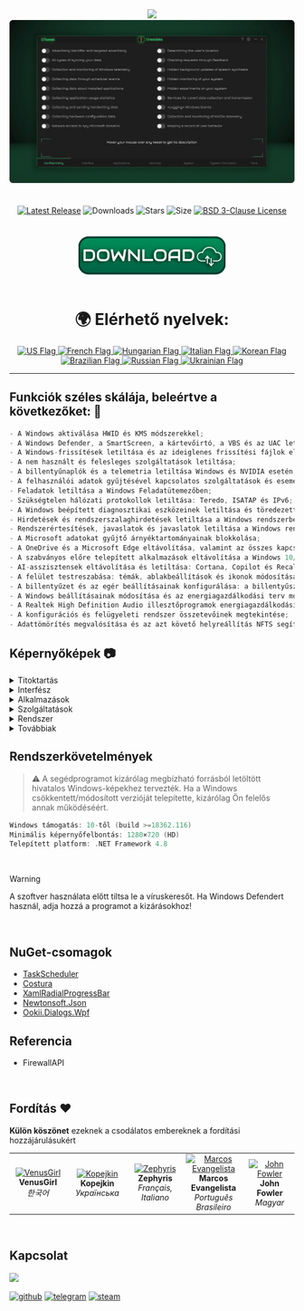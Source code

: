 <div align="center">
<img src="https://github.com/user-attachments/assets/370e1249-4c40-420b-85b1-2978e47f0060"/><br/>
<img src="https://github.com/Greedeks/GTweak/blob/main/.github/Preview.gif"/><br/><br/>
 
<div align="center" style="margin: 20px 0; text-align: center;">
 
[![Latest Release](https://img.shields.io/github/v/release/Greedeks/GTweak?style=for-the-badge&labelColor=3d3d3d&color=179962)](https://github.com/Greedeks/GTweak/releases/latest)
![Downloads](https://img.shields.io/github/downloads/Greedeks/GTweak/total.svg?style=for-the-badge&labelColor=3d3d3d&color=1982a5)
![Stars](https://img.shields.io/github/stars/greedeks/gtweak?style=for-the-badge&labelColor=3d3d3d&color=179962)
![Size](https://img.shields.io/github/repo-size/greedeks/gtweak?style=for-the-badge&labelColor=3d3d3d&color=1982a5)
[![BSD 3-Clause License](https://img.shields.io/badge/License-BSD%203--Clause-yellow.svg?style=for-the-badge&labelColor=3d3d3d&color=179962)](https://github.com/Greedeks/GTweak/blob/main/LICENSE)
</div>

<br/><a href="https://github.com/Greedeks/GTweak/releases/latest/download/gtweak.exe"><img src="https://github.com/Greedeks/GTweak/blob/main/.github/button.png" width="260" height="68" alt="Download the latest version"></a><br/><br/>

<!-- language --> 
<div align="center">
  <h1>🌍 Elérhető nyelvek:</h1>

<a href="https://github.com/Greedeks/GTweak/blob/main/README.md">
    <img src="https://cdn-icons-png.flaticon.com/128/197/197484.png" alt="US Flag" width="40">
</a>

<a href="https://github.com/Greedeks/GTweak/blob/main/README-fr.md">
    <img src="https://cdn-icons-png.flaticon.com/128/197/197560.png" alt="French Flag" width="40">
</a>

<a href="https://github.com/Greedeks/GTweak/blob/main/README-hu.md">
    <img src="https://cdn-icons-png.flaticon.com/128/197/197584.png" alt="Hungarian Flag" width="40">
</a>

<a href="https://github.com/Greedeks/GTweak/blob/main/README-it.md">
    <img src="https://cdn-icons-png.flaticon.com/128/9906/9906483.png" alt="Italian Flag" width="40">
</a>
  
<a href="https://github.com/Greedeks/GTweak/blob/main/README-ko.md">
    <img src="https://cdn-icons-png.flaticon.com/128/197/197582.png" alt="Korean Flag" width="40">
</a>

<a href="https://github.com/Greedeks/GTweak/blob/main/README-pt-br.md">
    <img src="https://cdn-icons-png.flaticon.com/128/9906/9906449.png" alt="Brazilian Flag" width="40">
</a>

<a href="https://github.com/Greedeks/GTweak/blob/main/README-ru.md">
    <img src="https://cdn-icons-png.flaticon.com/128/197/197408.png" alt="Russian Flag" width="40">
</a>

<a href="https://github.com/Greedeks/GTweak/blob/main/README-uk.md">
    <img src="https://cdn-icons-png.flaticon.com/128/5315/5315703.png" alt="Ukrainian Flag" width="40">
</a>
</div>

</div>

---
<h2> Funkciók széles skálája, beleértve a következőket: 🔩</h2>

```java
- A Windows aktiválása HWID és KMS módszerekkel;
- A Windows Defender, a SmartScreen, a kártevőirtó, a VBS és az UAC letiltása;
- A Windows-frissítések letiltása és az ideiglenes frissítési fájlok eltávolítása;
- A nem használt és felesleges szolgáltatások letiltása;
- A billentyűnaplók és a telemetria letiltása Windows és NVIDIA esetén;
- A felhasználói adatok gyűjtésével kapcsolatos szolgáltatások és események letiltása;
- Feladatok letiltása a Windows Feladatütemezőben;
- Szükségtelen hálózati protokollok letiltása: Teredo, ISATAP és IPv6;
- A Windows beépített diagnosztikai eszközeinek letiltása és töredezettségmentesítés;
- Hirdetések és rendszerszalaghirdetések letiltása a Windows rendszerben, beleértve a SCOOBE-t is;
- Rendszerértesítések, javaslatok és javaslatok letiltása a Windows rendszerben;
- A Microsoft adatokat gyűjtő árnyéktartományainak blokkolása;
- A OneDrive és a Microsoft Edge eltávolítása, valamint az összes kapcsolódó adat, mappa törlése;
- A szabványos előre telepített alkalmazások eltávolítása a Windows 10/11 rendszerben;
- AI-asszisztensek eltávolítása és letiltása: Cortana, Copilot és Recall;
- A felület testreszabása: témák, ablakbeállítások és ikonok módosítása;
- A billentyűzet és az egér beállításainak konfigurálása: a billentyűszűrés, a ragadós billentyűk és a gyorsítás letiltása;
- A Windows beállításainak módosítása és az energiagazdálkodási terv módosítása;
- A Realtek High Definition Audio illesztőprogramok energiagazdálkodási beállításainak módosítása a hangkésleltetés javításához;
- A konfigurációs és felügyeleti rendszer összetevőinek megtekintése;
- Adattömörítés megvalósítása és az azt követő helyreállítás NFTS segítségével.
```

<h2> Képernyőképek 📷</h2>
<details>
  <summary> Titoktartás </summary>
  <img src="https://github.com/Greedeks/GTweak/blob/main/.github/screenshots/hu/Confidentiality.png"/>
</details>
<details>
  <summary> Interfész </summary>
  <img src="https://github.com/Greedeks/GTweak/blob/main/.github/screenshots/hu/Interface.png"/>
</details>
<details>
  <summary> Alkalmazások </summary>
  <img src="https://github.com/Greedeks/GTweak/blob/main/.github/screenshots/hu/Applications.png"/>
</details>
<details>
  <summary> Szolgáltatások </summary>
  <img src="https://github.com/Greedeks/GTweak/blob/main/.github/screenshots/hu/Services.png"/>
</details>
<details>
  <summary> Rendszer </summary>
  <img src="https://github.com/Greedeks/GTweak/blob/main/.github/screenshots/hu/System.png"/>
</details>
<details>
  <summary> Továbbiak </summary>
  <img src="https://github.com/Greedeks/GTweak/blob/main/.github/screenshots/hu/More.png"/>
</details>

<h2> Rendszerkövetelmények</h2>

> ⚠ A segédprogramot kizárólag megbízható forrásból letöltött hivatalos Windows-képekhez tervezték. Ha a Windows csökkentett/módosított verzióját telepítette, kizárólag Ön felelős annak működéséért.

```c++
Windows támogatás: 10-től (build >=18362.116)
Minimális képernyőfelbontás: 1280×720 (HD)
Telepített platform: .NET Framework 4.8
```
</br>

> [!WARNING]  
> A szoftver használata előtt tiltsa le a víruskeresőt. Ha Windows Defendert használ, adja hozzá a programot a kizárásokhoz!
</br>

## NuGet-csomagok
- [TaskScheduler](https://www.nuget.org/packages/TaskScheduler)
- [Costura](https://www.nuget.org/packages/Costura.Fody)
- [XamlRadialProgressBar](https://www.nuget.org/packages/XamlRadialProgressBar)
- [Newtonsoft.Json](https://www.nuget.org/packages/Newtonsoft.Json)
- [Ookii.Dialogs.Wpf](https://www.nuget.org/packages/Ookii.Dialogs.Wpf)

## Referencia
- FirewallAPI

</br>

## Fordítás ❤️ 
<p>
  <b>Külön köszönet</b> ezeknek a csodálatos embereknek a fordítási hozzájárulásukért
</p>

<table>
  <tr>
    <td align="center" width="180">
      <a href="https://github.com/VenusGirl">
        <img src="https://images.weserv.nl/?url=avatars.githubusercontent.com/u/53147200?v=4&h=70&w=70&fit=cover&mask=circle" alt="VenusGirl"/>
      </a><br/>
      <b>VenusGirl</b><br/>
      <i>한국어</i>
    </td>
    <td align="center" width="180">
      <a href="https://github.com/Kopejkin">
        <img src="https://images.weserv.nl/?url=avatars.githubusercontent.com/u/172585094?v=4&h=70&w=70&fit=cover&mask=circle" alt="Kopejkin"/>
      </a><br/>
      <b>Kopejkin</b><br/>
      <i>Українська</i>
    </td>
    <td align="center" width="180">
      <a href="https://github.com/Zephyris-Pro">
        <img src="https://images.weserv.nl/?url=avatars.githubusercontent.com/u/200662396?v=4&h=70&w=70&fit=cover&mask=circle" alt="Zephyris"/>
      </a><br/>
      <b>Zephyris</b><br/>
      <i>Français, Italiano</i>
    </td>
    <td align="center" width="180">
      <a href="https://github.com/marcolinojunior">
        <img src="https://images.weserv.nl/?url=avatars.githubusercontent.com/u/63563268?v=4&h=70&w=70&fit=cover&mask=circle" alt="Marcos Evangelista"/>
      </a><br/>
      <b>Marcos Evangelista</b><br/>
      <i>Português Brasileiro</i>
    </td>
    <td align="center" width="180">
      <a href="https://github.com/JohnFowler58">
        <img src="https://images.weserv.nl/?url=avatars.githubusercontent.com/u/182429115?v=4&h=70&w=70&fit=cover&mask=circle" alt="John Fowler"/>
      </a><br/>
      <b>John Fowler</b><br/>
      <i>Magyar</i>
    </td>
  </tr>
</table>

</br>

## Kapcsolat
<img src="https://avatars.githubusercontent.com/u/82948926?s=400&u=66ddd72b29af1ac8b262281b183da6d191c5a71d&v=4" width="100px;"/>

[![github](https://img.shields.io/badge/Github-gray?style=for-the-badge&logo=github&logoColor=white)](https://github.com/Greedeks)
[![telegram](https://img.shields.io/badge/Telegram-1DA1F2?style=for-the-badge&logo=telegram&logoColor=white)](https://t.me/Greedeks)
[![steam](https://img.shields.io/badge/STEAM-042430?style=for-the-badge&logo=steam&logoColor=white)](https://steamcommunity.com/id/greedeks/)
